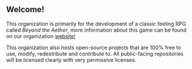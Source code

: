 ## Welcome!

This organization is primarily for the development of a classic feeling RPG called *Beyond the Aether*, more information about this game can be found on our organization [website!](aethergamedev.github.io)

This organization also hosts open-source projects that are 100% free to use, modify, redestribute and contribute to. All public-facing repositories will be licensed clearly with very permissive licenses.

<!--

**Here are some ideas to get you started:**

🙋‍♀️ A short introduction - what is your organization all about?
🌈 Contribution guidelines - how can the community get involved?
👩‍💻 Useful resources - where can the community find your docs? Is there anything else the community should know?
🍿 Fun facts - what does your team eat for breakfast?
🧙 Remember, you can do mighty things with the power of [Markdown](https://docs.github.com/github/writing-on-github/getting-started-with-writing-and-formatting-on-github/basic-writing-and-formatting-syntax)
-->
